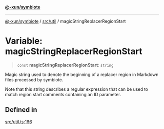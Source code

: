 [**@-xun/symbiote**](../../../README.md)

***

[@-xun/symbiote](../../../README.md) / [src/util](../README.md) / magicStringReplacerRegionStart

# Variable: magicStringReplacerRegionStart

> `const` **magicStringReplacerRegionStart**: `string`

Magic string used to denote the beginning of a replacer region in Markdown
files processed by symbiote.

Note that this string describes a regular expression that can be used to
match region start comments containing an ID parameter.

## Defined in

[src/util.ts:166](https://github.com/Xunnamius/symbiote/blob/c062d7c5dc980668c9246eeeaf1aa96da42e4471/src/util.ts#L166)

